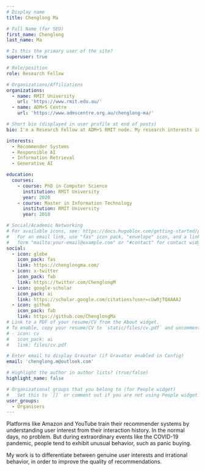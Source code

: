 ```yaml
---
# Display name
title: Chenglong Ma

# Full Name (for SEO)
first_name: Chenglong
last_name: Ma

# Is this the primary user of the site?
superuser: true

# Role/position
role: Research Fellow

# Organizations/Affiliations
organizations:
  - name: RMIT University
    url: 'https://www.rmit.edu.au/'
  - name: ADM+S Centre
    url: 'https://www.admscentre.org.au/chenglong-ma/'

# Short bio (displayed in user profile at end of posts)
bio: I'm a Research Fellow at ADM+S RMIT node. My research interests include Information Retrieval, Recommender Systems, and Responsible AI.

interests:
  - Recommender Systems
  - Responsible AI
  - Information Retrieval
  - Generative AI

education:
  courses:
    - course: PhD in Computer Science
      institution: RMIT University
      year: 2020
    - course: Master in Information Technology
      institution: RMIT University
      year: 2018

# Social/Academic Networking
# For available icons, see: https://docs.hugoblox.com/getting-started/page-builder/#icons
#   For an email link, use "fas" icon pack, "envelope" icon, and a link in the
#   form "mailto:your-email@example.com" or "#contact" for contact widget.
social:
  - icon: globe
    icon_pack: fas
    link: https://chenglongma.com/
  - icon: x-twitter
    icon_pack: fab
    link: https://twitter.com/ChenglongM
  - icon: google-scholar
    icon_pack: ai
    link: https://scholar.google.com/citations?user=cUwRjTQAAAAJ
  - icon: github
    icon_pack: fab
    link: https://github.com/ChenglongMa
# Link to a PDF of your resume/CV from the About widget.
# To enable, copy your resume/CV to `static/files/cv.pdf` and uncomment the lines below.
# - icon: cv
#   icon_pack: ai
#   link: files/cv.pdf

# Enter email to display Gravatar (if Gravatar enabled in Config)
email: 'chenglong.m@outlook.com'

# Highlight the author in author lists? (true/false)
highlight_name: false

# Organizational groups that you belong to (for People widget)
#   Set this to `[]` or comment out if you are not using People widget.
user_groups:
  - Organisers
---
```


Platforms like Amazon and YouTube train their recommender systems by understanding user interest from their interaction history. In the normal days, no problem. But during extraordinary events like the COVID-19 pandemic, people tend to exhibit unusual behavior, such as panic buying. 

My work is to differentiate between genuine user interests and irrational behavior, in order to improve the quality of recommendations.
